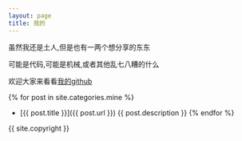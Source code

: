 ```yaml
---
layout: page
title: 我的
---
```


虽然我还是土人,但是也有一两个想分享的东东

可能是代码,可能是机械,或者其他乱七八糟的什么

欢迎大家来看看[我的github](http://github.com/LelouchHe)

{% for post in site.categories.mine %}
*   [{{ post.title }}]({{ post.url }})
    {{ post.description }}
{% endfor %}

{{ site.copyright }}
